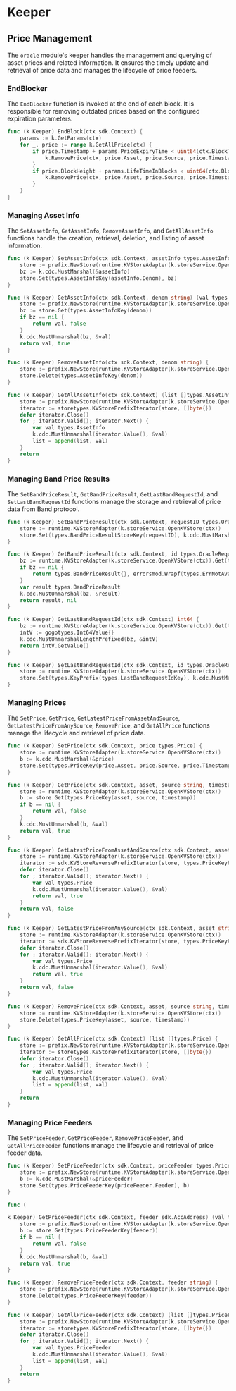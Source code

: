 <!--
order: 3
-->

# Keeper

## Price Management

The `oracle` module's keeper handles the management and querying of asset prices and related information. It ensures the timely update and retrieval of price data and manages the lifecycle of price feeders.

### EndBlocker

The `EndBlocker` function is invoked at the end of each block. It is responsible for removing outdated prices based on the configured expiration parameters.

```go
func (k Keeper) EndBlock(ctx sdk.Context) {
    params := k.GetParams(ctx)
    for _, price := range k.GetAllPrice(ctx) {
        if price.Timestamp + params.PriceExpiryTime < uint64(ctx.BlockTime().Unix()) {
            k.RemovePrice(ctx, price.Asset, price.Source, price.Timestamp)
        }
        if price.BlockHeight + params.LifeTimeInBlocks < uint64(ctx.BlockHeight()) {
            k.RemovePrice(ctx, price.Asset, price.Source, price.Timestamp)
        }
    }
}
```

### Managing Asset Info

The `SetAssetInfo`, `GetAssetInfo`, `RemoveAssetInfo`, and `GetAllAssetInfo` functions handle the creation, retrieval, deletion, and listing of asset information.

```go
func (k Keeper) SetAssetInfo(ctx sdk.Context, assetInfo types.AssetInfo) {
    store := prefix.NewStore(runtime.KVStoreAdapter(k.storeService.OpenKVStore(ctx)), types.KeyPrefix(types.AssetInfoKeyPrefix))
    bz := k.cdc.MustMarshal(&assetInfo)
    store.Set(types.AssetInfoKey(assetInfo.Denom), bz)
}

func (k Keeper) GetAssetInfo(ctx sdk.Context, denom string) (val types.AssetInfo, found bool) {
    store := prefix.NewStore(runtime.KVStoreAdapter(k.storeService.OpenKVStore(ctx)), types.KeyPrefix(types.AssetInfoKeyPrefix))
    bz := store.Get(types.AssetInfoKey(denom))
    if bz == nil {
        return val, false
    }
    k.cdc.MustUnmarshal(bz, &val)
    return val, true
}

func (k Keeper) RemoveAssetInfo(ctx sdk.Context, denom string) {
    store := prefix.NewStore(runtime.KVStoreAdapter(k.storeService.OpenKVStore(ctx)), types.KeyPrefix(types.AssetInfoKeyPrefix))
    store.Delete(types.AssetInfoKey(denom))
}

func (k Keeper) GetAllAssetInfo(ctx sdk.Context) (list []types.AssetInfo) {
    store := prefix.NewStore(runtime.KVStoreAdapter(k.storeService.OpenKVStore(ctx)), types.KeyPrefix(types.AssetInfoKeyPrefix))
    iterator := storetypes.KVStorePrefixIterator(store, []byte{})
    defer iterator.Close()
    for ; iterator.Valid(); iterator.Next() {
        var val types.AssetInfo
        k.cdc.MustUnmarshal(iterator.Value(), &val)
        list = append(list, val)
    }
    return
}
```

### Managing Band Price Results

The `SetBandPriceResult`, `GetBandPriceResult`, `GetLastBandRequestId`, and `SetLastBandRequestId` functions manage the storage and retrieval of price data from Band protocol.

```go
func (k Keeper) SetBandPriceResult(ctx sdk.Context, requestID types.OracleRequestID, result types.BandPriceResult) {
    store := runtime.KVStoreAdapter(k.storeService.OpenKVStore(ctx))
    store.Set(types.BandPriceResultStoreKey(requestID), k.cdc.MustMarshal(&result))
}

func (k Keeper) GetBandPriceResult(ctx sdk.Context, id types.OracleRequestID) (types.BandPriceResult, error) {
    bz := runtime.KVStoreAdapter(k.storeService.OpenKVStore(ctx)).Get(types.BandPriceResultStoreKey(id))
    if bz == nil {
        return types.BandPriceResult{}, errorsmod.Wrapf(types.ErrNotAvailable, "Result for request ID %d is not available.", id)
    }
    var result types.BandPriceResult
    k.cdc.MustUnmarshal(bz, &result)
    return result, nil
}

func (k Keeper) GetLastBandRequestId(ctx sdk.Context) int64 {
    bz := runtime.KVStoreAdapter(k.storeService.OpenKVStore(ctx)).Get(types.KeyPrefix(types.LastBandRequestIdKey))
    intV := gogotypes.Int64Value{}
    k.cdc.MustUnmarshalLengthPrefixed(bz, &intV)
    return intV.GetValue()
}

func (k Keeper) SetLastBandRequestId(ctx sdk.Context, id types.OracleRequestID) {
    store := runtime.KVStoreAdapter(k.storeService.OpenKVStore(ctx))
    store.Set(types.KeyPrefix(types.LastBandRequestIdKey), k.cdc.MustMarshalLengthPrefixed(&gogotypes.Int64Value{Value: int64(id)}))
}
```

### Managing Prices

The `SetPrice`, `GetPrice`, `GetLatestPriceFromAssetAndSource`, `GetLatestPriceFromAnySource`, `RemovePrice`, and `GetAllPrice` functions manage the lifecycle and retrieval of price data.

```go
func (k Keeper) SetPrice(ctx sdk.Context, price types.Price) {
    store := runtime.KVStoreAdapter(k.storeService.OpenKVStore(ctx))
    b := k.cdc.MustMarshal(&price)
    store.Set(types.PriceKey(price.Asset, price.Source, price.Timestamp), b)
}

func (k Keeper) GetPrice(ctx sdk.Context, asset, source string, timestamp uint64) (val types.Price, found bool) {
    store := runtime.KVStoreAdapter(k.storeService.OpenKVStore(ctx))
    b := store.Get(types.PriceKey(asset, source, timestamp))
    if b == nil {
        return val, false
    }
    k.cdc.MustUnmarshal(b, &val)
    return val, true
}

func (k Keeper) GetLatestPriceFromAssetAndSource(ctx sdk.Context, asset, source string) (val types.Price, found bool) {
    store := runtime.KVStoreAdapter(k.storeService.OpenKVStore(ctx))
    iterator := sdk.KVStoreReversePrefixIterator(store, types.PriceKeyPrefixAssetAndSource(asset, source))
    defer iterator.Close()
    for ; iterator.Valid(); iterator.Next() {
        var val types.Price
        k.cdc.MustUnmarshal(iterator.Value(), &val)
        return val, true
    }
    return val, false
}

func (k Keeper) GetLatestPriceFromAnySource(ctx sdk.Context, asset string) (val types.Price, found bool) {
    store := runtime.KVStoreAdapter(k.storeService.OpenKVStore(ctx))
    iterator := sdk.KVStoreReversePrefixIterator(store, types.PriceKeyPrefixAsset(asset))
    defer iterator.Close()
    for ; iterator.Valid(); iterator.Next() {
        var val types.Price
        k.cdc.MustUnmarshal(iterator.Value(), &val)
        return val, true
    }
    return val, false
}

func (k Keeper) RemovePrice(ctx sdk.Context, asset, source string, timestamp uint64) {
    store := runtime.KVStoreAdapter(k.storeService.OpenKVStore(ctx))
    store.Delete(types.PriceKey(asset, source, timestamp))
}

func (k Keeper) GetAllPrice(ctx sdk.Context) (list []types.Price) {
    store := prefix.NewStore(runtime.KVStoreAdapter(k.storeService.OpenKVStore(ctx)), types.KeyPrefix(types.PriceKeyPrefix))
    iterator := storetypes.KVStorePrefixIterator(store, []byte{})
    defer iterator.Close()
    for ; iterator.Valid(); iterator.Next() {
        var val types.Price
        k.cdc.MustUnmarshal(iterator.Value(), &val)
        list = append(list, val)
    }
    return
}
```

### Managing Price Feeders

The `SetPriceFeeder`, `GetPriceFeeder`, `RemovePriceFeeder`, and `GetAllPriceFeeder` functions manage the lifecycle and retrieval of price feeder data.

```go
func (k Keeper) SetPriceFeeder(ctx sdk.Context, priceFeeder types.PriceFeeder) {
    store := prefix.NewStore(runtime.KVStoreAdapter(k.storeService.OpenKVStore(ctx)), types.KeyPrefix(types.PriceFeederKeyPrefix))
    b := k.cdc.MustMarshal(&priceFeeder)
    store.Set(types.PriceFeederKey(priceFeeder.Feeder), b)
}

func (

k Keeper) GetPriceFeeder(ctx sdk.Context, feeder sdk.AccAddress) (val types.PriceFeeder, found bool) {
    store := prefix.NewStore(runtime.KVStoreAdapter(k.storeService.OpenKVStore(ctx)), types.KeyPrefix(types.PriceFeederKeyPrefix))
    b := store.Get(types.PriceFeederKey(feeder))
    if b == nil {
        return val, false
    }
    k.cdc.MustUnmarshal(b, &val)
    return val, true
}

func (k Keeper) RemovePriceFeeder(ctx sdk.Context, feeder string) {
    store := prefix.NewStore(runtime.KVStoreAdapter(k.storeService.OpenKVStore(ctx)), types.KeyPrefix(types.PriceFeederKeyPrefix))
    store.Delete(types.PriceFeederKey(feeder))
}

func (k Keeper) GetAllPriceFeeder(ctx sdk.Context) (list []types.PriceFeeder) {
    store := prefix.NewStore(runtime.KVStoreAdapter(k.storeService.OpenKVStore(ctx)), types.KeyPrefix(types.PriceFeederKeyPrefix))
    iterator := storetypes.KVStorePrefixIterator(store, []byte{})
    defer iterator.Close()
    for ; iterator.Valid(); iterator.Next() {
        var val types.PriceFeeder
        k.cdc.MustUnmarshal(iterator.Value(), &val)
        list = append(list, val)
    }
    return
}
```
